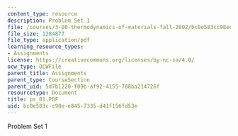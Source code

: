 ```yaml
---
content_type: resource
description: Problem Set 1
file: /courses/3-00-thermodynamics-of-materials-fall-2002/bc0e583cc98ee8457335d41f156fd53e_ps_01.PDF
file_size: 1284877
file_type: application/pdf
learning_resource_types:
- Assignments
license: https://creativecommons.org/licenses/by-nc-sa/4.0/
ocw_type: OCWFile
parent_title: Assignments
parent_type: CourseSection
parent_uid: 5d7b1220-f09b-af92-4155-788ba214726f
resourcetype: Document
title: ps_01.PDF
uid: bc0e583c-c98e-e845-7335-d41f156fd53e
---
```

Problem Set 1